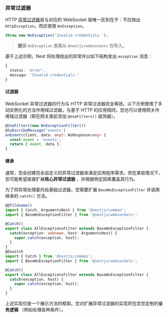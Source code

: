 ### 异常过滤器

HTTP [异常过滤器](/exception-filters)层与对应的 WebSocket 层唯一区别在于：不应抛出 `HttpException`，而应使用 `WsException`。

```typescript
throw new WsException('Invalid credentials.');
```

> **提示** `WsException` 类需从 `@nestjs/websockets` 包导入。

基于上述示例，Nest 将处理抛出的异常并以如下结构发出 `exception` 消息：

```typescript
{
  status: 'error',
  message: 'Invalid credentials.'
}
```

#### 过滤器

WebSocket 异常过滤器的行为与 HTTP 异常过滤器完全等效。以下示例使用了手动实例化的方法作用域过滤器。与基于 HTTP 的应用相同，您也可以使用网关作用域过滤器（即在网关类前添加 `@UseFilters()` 装饰器）。

```typescript
@UseFilters(new WsExceptionFilter())
@SubscribeMessage('events')
onEvent(client, data: any): WsResponse<any> {
  const event = 'events';
  return { event, data };
}
```

#### 继承

通常，您会创建完全自定义的异常过滤器来满足应用程序需求。但在某些情况下，您可能希望直接扩展**核心异常过滤器** ，并根据特定因素覆盖其行为。

为了将异常处理委托给基础过滤器，您需要扩展 `BaseWsExceptionFilter` 并调用继承的 `catch()` 方法。

```typescript
@@filename()
import { Catch, ArgumentsHost } from '@nestjs/common';
import { BaseWsExceptionFilter } from '@nestjs/websockets';

@Catch()
export class AllExceptionsFilter extends BaseWsExceptionFilter {
  catch(exception: unknown, host: ArgumentsHost) {
    super.catch(exception, host);
  }
}
@@switch
import { Catch } from '@nestjs/common';
import { BaseWsExceptionFilter } from '@nestjs/websockets';

@Catch()
export class AllExceptionsFilter extends BaseWsExceptionFilter {
  catch(exception, host) {
    super.catch(exception, host);
  }
}
```

上述实现仅是一个展示方法的框架。您对扩展异常过滤器的实现将包含您定制的**业务逻辑** （例如处理各种条件）。